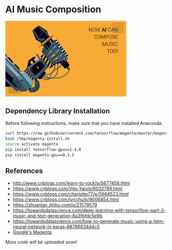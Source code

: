 # AI Music Composition
<img width="75%" height="75%" src="ai-compose-music.jpg"/>

## Dependency Library Installation
Before following instructions, make sure that you have installed Anaconda.
```bash
curl https://raw.githubusercontent.com/tensorflow/magenta/master/magenta/tools/magenta-install.sh > /tmp/magenta-install.sh
bash /tmp/magenta-install.sh
source activate magenta
pip install tensorflow-gpu==1.4.0
pip install magenta-gpu==0.3.2
```

## References
* http://www.cnblogs.com/learn-to-rock/p/5677458.html
* https://www.cnblogs.com/Vito-Yan/p/9032789.html
* https://www.cnblogs.com/charlotte77/p/5664523.html
* https://www.cnblogs.com/lyrichu/p/9006854.html
* https://zhuanlan.zhihu.com/p/21579579
* https://towardsdatascience.com/deep-learning-with-tensorflow-part-3-music-and-text-generation-8a3fbfdc5e9b
* https://towardsdatascience.com/how-to-generate-music-using-a-lstm-neural-network-in-keras-68786834d4c5
* [Google's Magenta](https://magenta.tensorflow.org/)

*More code will be uploaded soon!*

